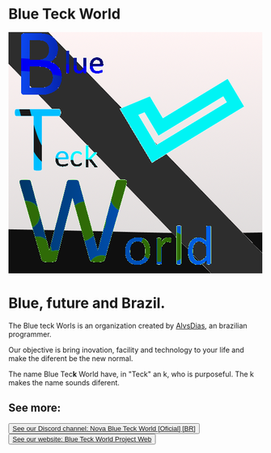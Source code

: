 # Blue Teck World

![AlvsDiasLOGO](https://github.com/Blue-Teck-World/.github/blob/Core/BlueTeckWorldLogo.png?raw=true)

# Blue, future and Brazil.

The Blue teck Worls is an organization created by [AlvsDias](https://github.com/AlvsDias), an brazilian programmer.

Our objective is bring inovation, facility and technology to your life and make the diferent be the new normal.

The name Blue Tec**k** World have, in "Teck" an k, who is purposeful. The k makes the name sounds diferent.

## See more:

<button>
 <a href="https://discord.gg/7Ff9nDdQ">
  See our Discord channel: Nova Blue Teck World [Oficial] [BR]
 </a>
</button>



<button type="button">
 <a href="https://sites.google.com/view/blueteckworld-project-web">
  See our website: Blue Teck World Project Web
 </a>
</button>
